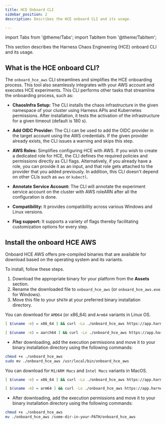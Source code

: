 ```yaml
---
title: HCE Onboard CLI
sidebar_position: 2
description: Describes the HCE onboard CLI and its usage.

---
```

import Tabs from '@theme/Tabs';
import TabItem from '@theme/TabItem';

This section describes the Harness Chaos Engineering (HCE) onboard CLI and its usage.

## What is the HCE onboard CLI?

The `onboard_hce_aws` CLI streamlines and simplifies the HCE onboarding process. This tool also seamlessly integrates with your AWS account and executes HCE experiments. This CLI performs other tasks that streamline the onboarding process, such as:

- **ChaosInfra Setup:** The CLI installs the chaos infrastructure in the given namespace of your cluster using Harness APIs and Kubernetes permissions. After installation, it tests the activation of the infrastructure for a given timeout (default is 180 s).

- **Add OIDC Provider:** The CLI can be used to add the OIDC provider in the target account using the AWS credentials. If the given provider already exists, the CLI issues a warning and skips this step.

- **AWS Roles:** Simplifies configuring HCE with AWS. If you wish to create a dedicated role for HCE, the CLI defines the required policies and permissions directly as CLI flags. Alternatively, if you already have a role, you can provide it as an input, and that role gets attached to the provider that you added previously. In addition, this CLI doesn't depend on other CLIs such as `aws` or `kubectl`.

- **Annotate Service Account:** The CLI will annotate the experiment service account on the cluster with AWS roleARN after all the configuration is done.

- **Compatibility:** It provides compatibility across various Windows and Linux versions.

- **Flag support:** It supports a variety of flags thereby facilitating customization options for every step.

## Install the onboard HCE AWS

Onboard HCE AWS offers pre-compiled binaries that are available for download based on the operating system and its variants.

To install, follow these steps.
1. Download the appropriate binary for your platform from the **Assets** section.
2. Rename the downloaded file to `onboard_hce_aws` (or `onboard_hce_aws.exe` for Windows).
3. Move this file to your `$PATH` at your preferred binary installation directory.

<Tabs>
  <TabItem value="Linux">

You can download for `AMD64` (or x86_64) and `Arm64` variants in Linux OS.

<Tabs>
  <TabItem value="AMD64 / x86_64">

```bash
[ $(uname -m) = x86_64 ] && curl -Lo ./onboard_hce_aws https://app.harness.io/public/shared/tools/chaos/onboard_hce_aws/0.2.0/onboard_hce_cli-0.2.0-linux-amd64
```

</TabItem>

  <TabItem value="Arm64">

```bash
[ $(uname -m) = aarch64 ] && curl -Lo ./onboard_hce_aws https://app.harness.io/public/shared/tools/chaos/onboard_hce_aws/0.3.0/onboard_hce_cli-0.3.0-linux-arm64
```

* After downloading, add the execution permissions and move it to your binary installation directory using the following commands:

```bash
chmod +x ./onboard_hce_aws
sudo mv ./onboard_hce_aws /usr/local/bin/onboard_hce_aws
```

  </TabItem>

</Tabs>
</TabItem>

<TabItem value="MacOS">

You can download for `M1/ARM Macs` and `Intel Macs` variants in MacOS.

<Tabs>
<TabItem value="Intel Macs">

```bash
[ $(uname -m) = x86_64 ] && curl -Lo ./onboard_hce_aws https://app.harness.io/public/shared/tools/chaos/onboard_hce_aws/0.3.0/onboard_hce_cli-0.3.0-darwin-amd64
```
</TabItem>

<TabItem value="M1 / ARM Macs">

```bash
[ $(uname -m) = arm64 ] && curl -Lo ./onboard_hce_aws https://app.harness.io/public/shared/tools/chaos/onboard_hce_aws/0.3.0/onboard_hce_cli-0.3.0-darwin-arm64
```

* After downloading, add the execution permissions and move it to your binary installation directory using the following commands:

```bash
chmod +x ./onboard_hce_aws
mv ./onboard_hce_aws /some-dir-in-your-PATH/onboard_hce_aws
```

</TabItem>
</Tabs>

</TabItem>
</Tabs>
